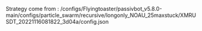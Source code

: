 Strategy come from : /configs/Flyingtoaster/passivbot_v5.8.0-main/configs/particle_swarm/recursive/longonly_NOAU_25maxstuck/XMRUSDT_20221116081822_3d04a/config.json